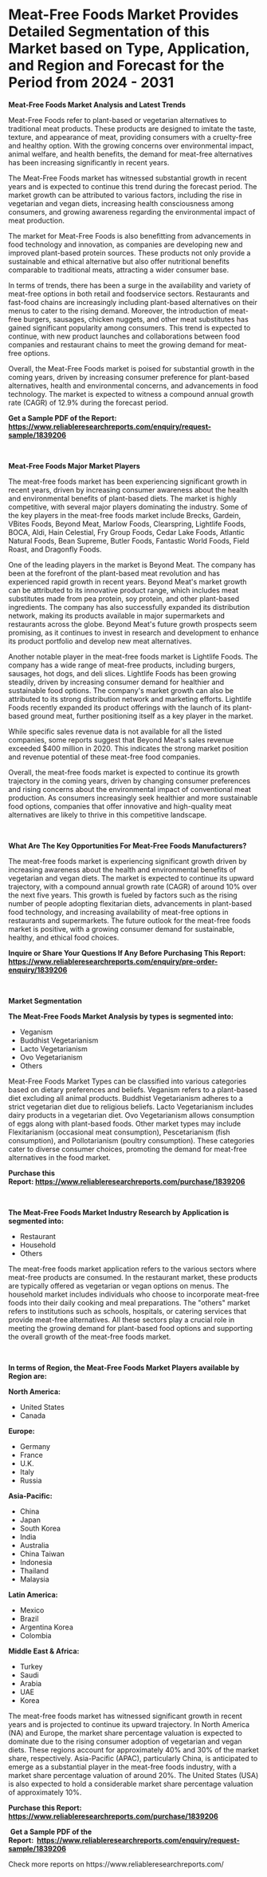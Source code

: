 <p><h1>Meat-Free Foods Market Provides Detailed Segmentation of this Market based on Type, Application, and Region and Forecast for the Period from 2024 - 2031</h1></p><p><strong>Meat-Free Foods Market Analysis and Latest Trends</strong></p>
<p><p>Meat-Free Foods refer to plant-based or vegetarian alternatives to traditional meat products. These products are designed to imitate the taste, texture, and appearance of meat, providing consumers with a cruelty-free and healthy option. With the growing concerns over environmental impact, animal welfare, and health benefits, the demand for meat-free alternatives has been increasing significantly in recent years.</p><p>The Meat-Free Foods market has witnessed substantial growth in recent years and is expected to continue this trend during the forecast period. The market growth can be attributed to various factors, including the rise in vegetarian and vegan diets, increasing health consciousness among consumers, and growing awareness regarding the environmental impact of meat production.</p><p>The market for Meat-Free Foods is also benefitting from advancements in food technology and innovation, as companies are developing new and improved plant-based protein sources. These products not only provide a sustainable and ethical alternative but also offer nutritional benefits comparable to traditional meats, attracting a wider consumer base.</p><p>In terms of trends, there has been a surge in the availability and variety of meat-free options in both retail and foodservice sectors. Restaurants and fast-food chains are increasingly including plant-based alternatives on their menus to cater to the rising demand. Moreover, the introduction of meat-free burgers, sausages, chicken nuggets, and other meat substitutes has gained significant popularity among consumers. This trend is expected to continue, with new product launches and collaborations between food companies and restaurant chains to meet the growing demand for meat-free options.</p><p>Overall, the Meat-Free Foods market is poised for substantial growth in the coming years, driven by increasing consumer preference for plant-based alternatives, health and environmental concerns, and advancements in food technology. The market is expected to witness a compound annual growth rate (CAGR) of 12.9% during the forecast period.</p></p>
<p><strong>Get a Sample PDF of the Report:&nbsp; <a href="https://www.reliableresearchreports.com/enquiry/request-sample/1839206">https://www.reliableresearchreports.com/enquiry/request-sample/1839206</a></strong></p>
<p>&nbsp;</p>
<p><strong>Meat-Free Foods Major Market Players</strong></p>
<p><p>The meat-free foods market has been experiencing significant growth in recent years, driven by increasing consumer awareness about the health and environmental benefits of plant-based diets. The market is highly competitive, with several major players dominating the industry. Some of the key players in the meat-free foods market include Brecks, Gardein, VBites Foods, Beyond Meat, Marlow Foods, Clearspring, Lightlife Foods, BOCA, Aldi, Hain Celestial, Fry Group Foods, Cedar Lake Foods, Atlantic Natural Foods, Bean Supreme, Butler Foods, Fantastic World Foods, Field Roast, and Dragonfly Foods.</p><p>One of the leading players in the market is Beyond Meat. The company has been at the forefront of the plant-based meat revolution and has experienced rapid growth in recent years. Beyond Meat's market growth can be attributed to its innovative product range, which includes meat substitutes made from pea protein, soy protein, and other plant-based ingredients. The company has also successfully expanded its distribution network, making its products available in major supermarkets and restaurants across the globe. Beyond Meat's future growth prospects seem promising, as it continues to invest in research and development to enhance its product portfolio and develop new meat alternatives.</p><p>Another notable player in the meat-free foods market is Lightlife Foods. The company has a wide range of meat-free products, including burgers, sausages, hot dogs, and deli slices. Lightlife Foods has been growing steadily, driven by increasing consumer demand for healthier and sustainable food options. The company's market growth can also be attributed to its strong distribution network and marketing efforts. Lightlife Foods recently expanded its product offerings with the launch of its plant-based ground meat, further positioning itself as a key player in the market.</p><p>While specific sales revenue data is not available for all the listed companies, some reports suggest that Beyond Meat's sales revenue exceeded $400 million in 2020. This indicates the strong market position and revenue potential of these meat-free food companies.</p><p>Overall, the meat-free foods market is expected to continue its growth trajectory in the coming years, driven by changing consumer preferences and rising concerns about the environmental impact of conventional meat production. As consumers increasingly seek healthier and more sustainable food options, companies that offer innovative and high-quality meat alternatives are likely to thrive in this competitive landscape.</p></p>
<p>&nbsp;</p>
<p><strong>What Are The Key Opportunities For Meat-Free Foods Manufacturers?</strong></p>
<p><p>The meat-free foods market is experiencing significant growth driven by increasing awareness about the health and environmental benefits of vegetarian and vegan diets. The market is expected to continue its upward trajectory, with a compound annual growth rate (CAGR) of around 10% over the next five years. This growth is fueled by factors such as the rising number of people adopting flexitarian diets, advancements in plant-based food technology, and increasing availability of meat-free options in restaurants and supermarkets. The future outlook for the meat-free foods market is positive, with a growing consumer demand for sustainable, healthy, and ethical food choices.</p></p>
<p><strong>Inquire or Share Your Questions If Any Before Purchasing This Report: <a href="https://www.reliableresearchreports.com/enquiry/pre-order-enquiry/1839206">https://www.reliableresearchreports.com/enquiry/pre-order-enquiry/1839206</a></strong></p>
<p>&nbsp;</p>
<p><strong>Market Segmentation</strong></p>
<p><strong>The Meat-Free Foods Market Analysis by types is segmented into:</strong></p>
<p><ul><li>Veganism</li><li>Buddhist Vegetarianism</li><li>Lacto Vegetarianism</li><li>Ovo Vegetarianism</li><li>Others</li></ul></p>
<p><p>Meat-Free Foods Market Types can be classified into various categories based on dietary preferences and beliefs. Veganism refers to a plant-based diet excluding all animal products. Buddhist Vegetarianism adheres to a strict vegetarian diet due to religious beliefs. Lacto Vegetarianism includes dairy products in a vegetarian diet. Ovo Vegetarianism allows consumption of eggs along with plant-based foods. Other market types may include Flexitarianism (occasional meat consumption), Pescetarianism (fish consumption), and Pollotarianism (poultry consumption). These categories cater to diverse consumer choices, promoting the demand for meat-free alternatives in the food market.</p></p>
<p><strong>Purchase this Report:&nbsp;<a href="https://www.reliableresearchreports.com/purchase/1839206">https://www.reliableresearchreports.com/purchase/1839206</a></strong></p>
<p>&nbsp;</p>
<p><strong>The Meat-Free Foods Market Industry Research by Application is segmented into:</strong></p>
<p><ul><li>Restaurant</li><li>Household</li><li>Others</li></ul></p>
<p><p>The meat-free foods market application refers to the various sectors where meat-free products are consumed. In the restaurant market, these products are typically offered as vegetarian or vegan options on menus. The household market includes individuals who choose to incorporate meat-free foods into their daily cooking and meal preparations. The "others" market refers to institutions such as schools, hospitals, or catering services that provide meat-free alternatives. All these sectors play a crucial role in meeting the growing demand for plant-based food options and supporting the overall growth of the meat-free foods market.</p></p>
<p>&nbsp;</p>
<p><strong>In terms of Region, the Meat-Free Foods Market Players available by Region are:</strong></p>
<p>
    <p> <strong> North America: </strong>
        <ul>
            <li>United States</li>
            <li>Canada</li>
        </ul>
        </p> 
    <p> <strong> Europe: </strong>
        <ul>
            <li>Germany</li>
            <li>France</li>
            <li>U.K.</li>
            <li>Italy</li>
            <li>Russia</li>
        </ul>
        </p> 
    <p> <strong> Asia-Pacific: </strong>
        <ul>
            <li>China</li>
            <li>Japan</li>
            <li>South Korea</li>
            <li>India</li>
            <li>Australia</li>
            <li>China Taiwan</li>
            <li>Indonesia</li>
            <li>Thailand</li>
            <li>Malaysia</li>
        </ul>
        </p> 
    <p> <strong> Latin America: </strong>
        <ul>
            <li>Mexico</li>
            <li>Brazil</li>
            <li>Argentina Korea</li>
            <li>Colombia</li>
        </ul>
        </p> 
    <p> <strong> Middle East & Africa: </strong>
        <ul>
            <li>Turkey</li>
            <li>Saudi</li>
            <li>Arabia</li>
            <li>UAE</li>
            <li>Korea</li>
        </ul>
    </p>
    </p>
<p><p>The meat-free foods market has witnessed significant growth in recent years and is projected to continue its upward trajectory. In North America (NA) and Europe, the market share percentage valuation is expected to dominate due to the rising consumer adoption of vegetarian and vegan diets. These regions account for approximately 40% and 30% of the market share, respectively. Asia-Pacific (APAC), particularly China, is anticipated to emerge as a substantial player in the meat-free foods industry, with a market share percentage valuation of around 20%. The United States (USA) is also expected to hold a considerable market share percentage valuation of approximately 10%.</p></p>
<p><strong>Purchase this Report: <a href="https://www.reliableresearchreports.com/purchase/1839206">https://www.reliableresearchreports.com/purchase/1839206</a></strong></p>
<p>&nbsp;<strong>Get a Sample PDF of the Report:&nbsp;&nbsp;<a href="https://www.reliableresearchreports.com/enquiry/request-sample/1839206">https://www.reliableresearchreports.com/enquiry/request-sample/1839206</a></strong></p>
<p><strong></strong></p>
<p>Check more reports on https://www.reliableresearchreports.com/</p>
